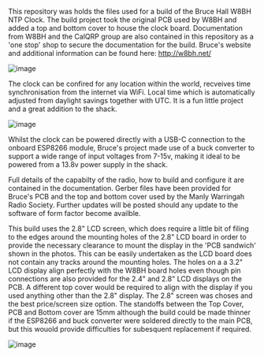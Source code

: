 This repository was holds the files used for a build of the Bruce Hall W8BH NTP Clock. The build project took the original PCB used by W8BH and added a top and bottom cover to house the clock board. Documentation from W8BH and the CalQRP group are also contained in this repository as a 'one stop' shop to secure the documentation for the build.
Bruce's website and additional information can be found here: http://w8bh.net/

![image](https://github.com/user-attachments/assets/14b7e2cb-526c-4650-acd3-af152780c68b)

The clock can be confired for any location within the world, recveives time synchronisation from the internet via WiFi. Local time which is automatically adjusted from daylight savings together with UTC. It is a fun little project and a great addition to the shack.

![image](https://github.com/user-attachments/assets/59c70f6c-8328-487c-b480-25ff34069805)

Whilst the clock can be powered directly with a USB-C connection to the onboard ESP8266 module, Bruce's project made use of a buck converter to support a wide range of input voltages from 7-15v, making it ideal to be powered from a 13.8v power supply in the shack.

Full details of the capabilty of the radio, how to build and configure it are contained in the documentation. Gerber files have been provided for Bruce's PCB and the top and bottom cover used by the Manly Warringah Radio Society. Further updates will be posted should any update to the software of form factor become availble. 

This build uses the 2.8" LCD screen, which does require a little bit of filing to the edges around the mounting holes of the 2.8" LCD board in order to provide the necessary clearance to mount the display in the 'PCB sandwich' shown in the photos. This can be easily undertaken as the LCD board does not contain any tracks around the mounting holes. The holes on a a 3.2" LCD display align perfectly with the W8BH board holes even though pin connections are also provided for the 2.4" and 2.8" LCD displays on the PCB. A different top cover would be required to align with the display if you used anything other than the 2.8" display. The 2.8" screen was choses and the best price/screen size option. The standoffs between the Top Cover, PCB and Bottom cover are 15mm although the build could be made thinner if the ESP8266 and buck converter were soldered directly to the main PCB, but this wouold provide difficulties for subesquent replacement if required.


![image](https://github.com/user-attachments/assets/685b4c6e-ecf7-4b40-9a97-8eb329498cef)
